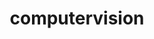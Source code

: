---
layout: category
categories: computervision
title: computervision
permalink: '/category/computervision'
---